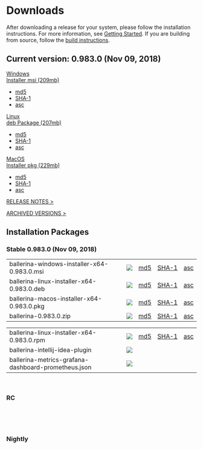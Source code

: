 <link rel="stylesheet" href="/css/download-page.css"></link>
<script src="/js/download-page.js"></script>
<div class="row cBallerina-io-Gray-row">
    <div class="container">
        <div class="row">
            <div class="col-xs-12 col-sm-12 col-md-6 col-lg-6 cDownloadsHeader">
                <h1>Downloads</h1>
                <p>
                    After downloading a release for your system, please follow the installation instructions. For more information, see <a href="https://ballerina.io/learn/getting-started/#installing-ballerina">Getting Started</a>. If you are building from source, follow the <a href="https://github.com/ballerina-platform/ballerina-lang/blob/master/README.md#install-from-source">build instructions</a>.
                </p>
            </div>
        </div>
        <div class="row">
            <div class="col-xs-12 col-sm-12 col-md-12 col-lg-12 cDownloadsHeader">       
                <div class="cFeaturedVersion">
                    <h2>Current version: <span id="versionInfo">0.983.0 (Nov 09, 2018)</span></h2>
                </div>
            </div>
        </div>
        <div class="clearfix"></div>
        <div class="row cDownloads">
            <div class="col-xs-12 col-sm-12 col-md-4 col-lg-4 cDownloadLeft">
                <a id="packWindows" href="https://product-dist.ballerina.io/downloads/0.983.0/ballerina-windows-installer-x64-0.983.0.msi" class="cDownload" data-download="downloads" data-pack="ballerina-windows-installer-x64-0.983.0.msi">
                    <div>Windows</div>
                    <div class="cSize">Installer msi <span id="packWindowsName">(209mb)</span></div>
                </a>
                <ul class="cDiwnloadSubLinks">
                    <li><a id="packWindowsMd5" href="https://product-dist.ballerina.io/downloads/0.983.0/ballerina-windows-installer-x64-0.983.0.msi.md5">md5</a></li>
                    <li><a id="packWindowsSha1" href="https://product-dist.ballerina.io/downloads/0.983.0/ballerina-windows-installer-x64-0.983.0.msi.sha1">SHA-1</a></li>
                    <li><a id="packWindowsAsc" href="https://product-dist.ballerina.io/downloads/0.983.0/ballerina-windows-installer-x64-0.983.0.msi.asc">asc</a></li>
                </ul>
            </div>
            <div class="col-xs-12 col-sm-12 col-md-4 col-lg-4 cDownloadMiddle">
                <a id="packLinux" href="https://product-dist.ballerina.io/downloads/0.983.0/ballerina-linux-installer-x64-0.983.0.deb" class="cDownload" data-download="downloads" data-pack="ballerina-linux-installer-x64-0.983.0.deb">
                    <div>Linux</div>
                    <div class="cSize">deb Package <span id="packLinuxName">(207mb)</span></div>
                </a>
                <ul class="cDiwnloadSubLinks">
                    <li><a id="packLinuxMd5" href="https://product-dist.ballerina.io/downloads/0.983.0/ballerina-linux-installer-x64-0.983.0.deb.md5">md5</a></li>
                    <li><a id="packLinuxSha1" href="https://product-dist.ballerina.io/downloads/0.983.0/ballerina-linux-installer-x64-0.983.0.deb.sha1">SHA-1</a></li>
                    <li><a id="packLinuxAsc" href="https://product-dist.ballerina.io/downloads/0.983.0/ballerina-linux-installer-x64-0.983.0.deb.asc">asc</a></li>
                </ul>
            </div>
            <div class="col-xs-12 col-sm-12 col-md-4 col-lg-4 cDownloadMiddle">
                <a id="packMac" href="https://product-dist.ballerina.io/downloads/0.983.0/ballerina-macos-installer-x64-0.983.0.pkg" class="cDownload" data-download="downloads" data-pack="ballerina-macos-installer-x64-0.983.0.pkg">
                    <div>MacOS</div>
                    <div class="cSize">Installer pkg <span id="packMacName">(229mb)</span></div>
                </a>
                <ul class="cDiwnloadSubLinks">
                    <li><a id="packMacMd5" href="https://product-dist.ballerina.io/downloads/0.983.0/ballerina-macos-installer-x64-0.983.0.pkg.md5">md5</a></li>
                    <li><a id="packMacSha1" href="https://product-dist.ballerina.io/downloads/0.983.0/ballerina-macos-installer-x64-0.983.0.pkg.sha1">SHA-1</a></li>
                    <li><a id="packMacAsc" href="https://product-dist.ballerina.io/downloads/0.983.0/ballerina-macos-installer-x64-0.983.0.pkg.asc">asc</a></li>
                </ul>
            </div>
        </div>
        <div class="col-xs-12 col-sm-16 col-md-12 col-lg-12">
            <div class="cReleaseNotes">
                <p><a href="/downloads/release-notes">RELEASE NOTES ></a></p>
            </div>
            <div class="cReleaseNotes">
                <p><a href="/downloads/archived">ARCHIVED VERSIONS ></a></p>
            </div>
        </div>
        <div class="col-xs-12 col-sm-16 col-md-12 col-lg-12">
            <div class="cStandaloneInstallers">
                <h2>Installation Packages</h2>
                <div class="cInstallers">
                    <h3 class="release-version">Stable <span id="stableInfo">0.983.0 (Nov 09, 2018)</span></h3>
                    <div class="col-xs-12 col-sm-16 col-md-6 col-lg-6 cLeftTable">
                        <div class="insPackages0container">
                            <table id="insPackages0"><tr><td style="width: 96%">ballerina-windows-installer-x64-0.983.0.msi</td><td style="width: 1%; white-space: nowrap;"><a href="https://product-dist.ballerina.io/downloads/0.983.0/ballerina-windows-installer-x64-0.983.0.msi" class="cDownloadLinkIcon" data-download="downloads" data-pack="ballerina-windows-installer-x64-0.983.0.msi"><img src="../img/download-bg-green-fill.svg"></a></td><td style="width: 1%; white-space: nowrap;"><a href="https://product-dist.ballerina.io/downloads/0.983.0/ballerina-windows-installer-x64-0.983.0.msi.md5">md5</a></td><td style="width: 1%; white-space: nowrap;"><a href="https://product-dist.ballerina.io/downloads/0.983.0/ballerina-windows-installer-x64-0.983.0.msi.sha1">SHA-1</a></td><td style="width: 1%; white-space: nowrap;"><a href="https://product-dist.ballerina.io/downloads/0.983.0/ballerina-windows-installer-x64-0.983.0.msi.asc">asc</a></td></tr><tr><td style="width: 96%">ballerina-linux-installer-x64-0.983.0.deb</td><td style="width: 1%; white-space: nowrap;"><a href="https://product-dist.ballerina.io/downloads/0.983.0/ballerina-linux-installer-x64-0.983.0.deb" class="cDownloadLinkIcon" data-download="downloads" data-pack="ballerina-linux-installer-x64-0.983.0.deb"><img src="../img/download-bg-green-fill.svg"></a></td><td style="width: 1%; white-space: nowrap;"><a href="https://product-dist.ballerina.io/downloads/0.983.0/ballerina-linux-installer-x64-0.983.0.deb.md5">md5</a></td><td style="width: 1%; white-space: nowrap;"><a href="https://product-dist.ballerina.io/downloads/0.983.0/ballerina-linux-installer-x64-0.983.0.deb.sha1">SHA-1</a></td><td style="width: 1%; white-space: nowrap;"><a href="https://product-dist.ballerina.io/downloads/0.983.0/ballerina-linux-installer-x64-0.983.0.deb.asc">asc</a></td></tr><tr><td style="width: 96%">ballerina-macos-installer-x64-0.983.0.pkg</td><td style="width: 1%; white-space: nowrap;"><a href="https://product-dist.ballerina.io/downloads/0.983.0/ballerina-macos-installer-x64-0.983.0.pkg" class="cDownloadLinkIcon" data-download="downloads" data-pack="ballerina-macos-installer-x64-0.983.0.pkg"><img src="../img/download-bg-green-fill.svg"></a></td><td style="width: 1%; white-space: nowrap;"><a href="https://product-dist.ballerina.io/downloads/0.983.0/ballerina-macos-installer-x64-0.983.0.pkg.md5">md5</a></td><td style="width: 1%; white-space: nowrap;"><a href="https://product-dist.ballerina.io/downloads/0.983.0/ballerina-macos-installer-x64-0.983.0.pkg.sha1">SHA-1</a></td><td style="width: 1%; white-space: nowrap;"><a href="https://product-dist.ballerina.io/downloads/0.983.0/ballerina-macos-installer-x64-0.983.0.pkg.asc">asc</a></td></tr><tr><td style="width: 96%">ballerina-0.983.0.zip</td><td style="width: 1%; white-space: nowrap;"><a href="https://product-dist.ballerina.io/downloads/0.983.0/ballerina-0.983.0.zip" class="cDownloadLinkIcon" data-download="downloads" data-pack="ballerina-0.983.0.zip"><img src="../img/download-bg-green-fill.svg"></a></td><td style="width: 1%; white-space: nowrap;"><a href="https://product-dist.ballerina.io/downloads/0.983.0/ballerina-0.983.0.zip.md5">md5</a></td><td style="width: 1%; white-space: nowrap;"><a href="https://product-dist.ballerina.io/downloads/0.983.0/ballerina-0.983.0.zip.sha1">SHA-1</a></td><td style="width: 1%; white-space: nowrap;"><a href="https://product-dist.ballerina.io/downloads/0.983.0/ballerina-0.983.0.zip.asc">asc</a></td></tr></table>
                        </div>
                    </div>
                    <div class="col-xs-12 col-sm-16 col-md-6 col-lg-6 cRightTable">
                        <div class="insPackages1container">
                            <table id="insPackages1"><tr><td style="width: 96%">ballerina-linux-installer-x64-0.983.0.rpm</td><td style="width: 1%; white-space: nowrap;"><a href="https://product-dist.ballerina.io/downloads/0.983.0/ballerina-linux-installer-x64-0.983.0.rpm" class="cDownloadLinkIcon" data-download="downloads" data-pack="ballerina-linux-installer-x64-0.983.0.rpm"><img src="../img/download-bg-green-fill.svg"></a></td><td style="width: 1%; white-space: nowrap;"><a href="https://product-dist.ballerina.io/downloads/0.983.0/ballerina-linux-installer-x64-0.983.0.rpm.md5">md5</a></td><td style="width: 1%; white-space: nowrap;"><a href="https://product-dist.ballerina.io/downloads/0.983.0/ballerina-linux-installer-x64-0.983.0.rpm.sha1">SHA-1</a></td><td style="width: 1%; white-space: nowrap;"><a href="https://product-dist.ballerina.io/downloads/0.983.0/ballerina-linux-installer-x64-0.983.0.rpm.asc">asc</a></td></tr><tr><td style="width: 96%">ballerina-intellij-idea-plugin</td><td style="width: 1%; white-space: nowrap;"><a href="https://plugins.jetbrains.com/plugin/9520-ballerina" target="_blank" class="cDownloadLinkIcon" data-download="downloads" data-pack="ballerina-intellij-idea-plugin-0.983.0"><img src="../img/right-bg-green-fill.svg"></a></td><td style="width: 1%; white-space: nowrap;"></td><td style="width: 1%; white-space: nowrap;"></td><td style="width: 1%; white-space: nowrap;"></td></tr><tr><td style="width: 96%">ballerina-metrics-grafana-dashboard-prometheus.json</td><td style="width: 1%; white-space: nowrap;"><a href="https://product-dist.ballerina.io/downloads/0.983.0/ballerina-metrics-grafana-dashboard-prometheus.json" class="cDownloadLinkIcon" data-download="downloads" data-pack="ballerina-metrics-grafana-dashboard-prometheus.json-0.983.0"><img src="../img/download-bg-green-fill.svg"></a></td><td style="width: 1%; white-space: nowrap;"></td><td style="width: 1%; white-space: nowrap;"></td><td style="width: 1%; white-space: nowrap;"></td></tr></table>
                        </div>
                    </div>
                    <div class="clearfix"></div>
                    <br>
                    <div id="devPackContainer">
                    <h3 class="release-version">RC <span id="devInfo"></span></h3>
                    <div class="col-xs-12 col-sm-16 col-md-6 col-lg-6 cLeftTable">
                        <div class="devPackages0container">
                            <table id="devPackages0"></table>
                        </div>
                    </div>
                    <div class="col-xs-12 col-sm-16 col-md-6 col-lg-6 cRightTable">
                        <div class="devPackages0container">
                            <table id="devPackages1"></table>
                        </div>
                    </div></div>
                    <div class="clearfix"></div>
                    <br>
                    <div id="nightlyPackContainer">
                    <h3 class="release-version">Nightly <span id="nightlyInfo"></span></h3>
                    <div class="col-xs-12 col-sm-16 col-md-6 col-lg-6 cLeftTable">
                        <div class="nightlyPackages0container">
                            <table id="nightlyPackages0"></table>
                        </div>
                    </div>
                    <div class="col-xs-12 col-sm-16 col-md-6 col-lg-6 cRightTable">
                        <div class="nightlyPackages0container">
                            <table id="nightlyPackages1"></table>
                        </div>
                    </div></div>
                    <div class="clearfix"></div>
                </div>
            </div>            
        </div>
    </div>
</div>
